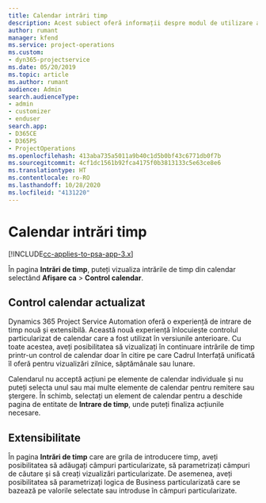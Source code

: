 ```yaml
---
title: Calendar intrări timp
description: Acest subiect oferă informații despre modul de utilizare a calendarului de intrări de timp.
author: rumant
manager: kfend
ms.service: project-operations
ms.custom:
- dyn365-projectservice
ms.date: 05/20/2019
ms.topic: article
ms.author: rumant
audience: Admin
search.audienceType:
- admin
- customizer
- enduser
search.app:
- D365CE
- D365PS
- ProjectOperations
ms.openlocfilehash: 413aba735a5011a9b40c1d5b0bf43c6771db0f7b
ms.sourcegitcommit: 4cf1dc1561b92fca4175f0b3813133c5e63ce8e6
ms.translationtype: HT
ms.contentlocale: ro-RO
ms.lasthandoff: 10/28/2020
ms.locfileid: "4131220"
---
```

# <a name="time-entry-calendar"></a>Calendar intrări timp

[!INCLUDE[cc-applies-to-psa-app-3.x](../includes/cc-applies-to-psa-app-3x.md)]

În pagina **Intrări de timp**, puteți vizualiza intrările de timp din calendar selectând **Afișare ca** \> **Control calendar**.

## <a name="updated-calendar-control"></a>Control calendar actualizat

Dynamics 365 Project Service Automation oferă o experiență de intrare de timp nouă și extensibilă. Această nouă experiență înlocuiește controlul particularizat de calendar care a fost utilizat în versiunile anterioare. Cu toate acestea, aveți posibilitatea să vizualizați în continuare intrările de timp printr-un control de calendar doar în citire pe care Cadrul Interfață unificată îl oferă pentru vizualizări zilnice, săptămânale sau lunare.

Calendarul nu acceptă acțiuni pe elemente de calendar individuale și nu puteți selecta unul sau mai multe elemente de calendar pentru remitere sau ștergere. În schimb, selectați un element de calendar pentru a deschide pagina de entitate de **Intrare de timp**, unde puteți finaliza acțiunile necesare.

## <a name="extensibility"></a>Extensibilitate

În pagina **Intrări de timp** care are grila de introducere timp, aveți posibilitatea să adăugați câmpuri particularizate, să parametrizați câmpuri de căutare și să creați vizualizări particularizate. De asemenea, aveți posibilitatea să parametrizați logica de Business particularizată care se bazează pe valorile selectate sau introduse în câmpuri particularizate.
